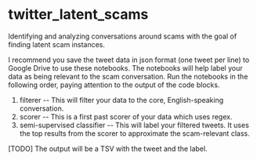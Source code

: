 # twitter_latent_scams

Identifying and analyzing conversations around scams with the goal of finding latent scam instances.

I recommend you save the tweet data in json format (one tweet per line) to Google Drive to use these notebooks. The notebooks will help label your data as being relevant to the scam conversation.
Run the notebooks in the following order, paying attention to the output of the code blocks.
1. filterer -- This will filter your data to the core, English-speaking conversation.
2. scorer -- This is a first past scorer of your data which uses regex.
3. semi-supervised classifier -- This will label your filtered tweets. It uses the top results from the scorer to approximate the scam-relevant class.

[TODO] The output will be a TSV with the tweet and the label.
